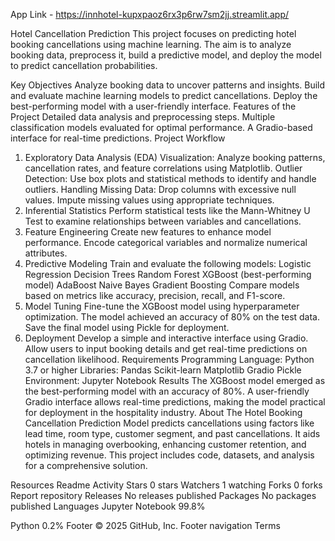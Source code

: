App Link - https://innhotel-kupxpaoz6rx3p6rw7sm2jj.streamlit.app/

Hotel Cancellation Prediction
This project focuses on predicting hotel booking cancellations using machine learning. The aim is to analyze booking data, preprocess it, build a predictive model, and deploy the model to predict cancellation probabilities.

Key Objectives
Analyze booking data to uncover patterns and insights.
Build and evaluate machine learning models to predict cancellations.
Deploy the best-performing model with a user-friendly interface.
Features of the Project
Detailed data analysis and preprocessing steps.
Multiple classification models evaluated for optimal performance.
A Gradio-based interface for real-time predictions.
Project Workflow
1. Exploratory Data Analysis (EDA)
Visualization:
Analyze booking patterns, cancellation rates, and feature correlations using Matplotlib.
Outlier Detection:
Use box plots and statistical methods to identify and handle outliers.
Handling Missing Data:
Drop columns with excessive null values.
Impute missing values using appropriate techniques.
2. Inferential Statistics
Perform statistical tests like the Mann-Whitney U Test to examine relationships between variables and cancellations.
3. Feature Engineering
Create new features to enhance model performance.
Encode categorical variables and normalize numerical attributes.
4. Predictive Modeling
Train and evaluate the following models:
Logistic Regression
Decision Trees
Random Forest
XGBoost (best-performing model)
AdaBoost
Naive Bayes
Gradient Boosting
Compare models based on metrics like accuracy, precision, recall, and F1-score.
5. Model Tuning
Fine-tune the XGBoost model using hyperparameter optimization.
The model achieved an accuracy of 80% on the test data.
Save the final model using Pickle for deployment.
6. Deployment
Develop a simple and interactive interface using Gradio.
Allow users to input booking details and get real-time predictions on cancellation likelihood.
Requirements
Programming Language: Python 3.7 or higher
Libraries:
Pandas
Scikit-learn
Matplotlib
Gradio
Pickle
Environment: Jupyter Notebook
Results
The XGBoost model emerged as the best-performing model with an accuracy of 80%.
A user-friendly Gradio interface allows real-time predictions, making the model practical for deployment in the hospitality industry.
About
The Hotel Booking Cancellation Prediction Model predicts cancellations using factors like lead time, room type, customer segment, and past cancellations. It aids hotels in managing overbooking, enhancing customer retention, and optimizing revenue. This project includes code, datasets, and analysis for a comprehensive solution.

Resources
 Readme
 Activity
Stars
 0 stars
Watchers
 1 watching
Forks
 0 forks
Report repository
Releases
No releases published
Packages
No packages published
Languages
Jupyter Notebook
99.8%
 
Python
0.2%
Footer
© 2025 GitHub, Inc.
Footer navigation
Terms
